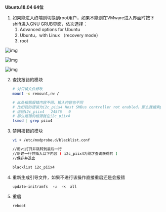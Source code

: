 **Ubuntu18.04 64位**

1.   如果能进入终端则切换到root用户，如果不能则在VMware进入界面时按下shift进入GNU GRUB界面，依次选择：
     1.   Advanced options for Ubuntu
     2.   Ubuntu，with Linux （recovery mode）
     3.   root

![img](https://images2018.cnblogs.com/blog/968490/201805/968490-20180502193157278-143230685.png)

![img](https://images2018.cnblogs.com/blog/968490/201805/968490-20180502195134430-2141250438.png)

![img](https://images2018.cnblogs.com/blog/968490/201805/968490-20180502195143720-259003692.png)

2.   查找报错的模块

     ```bash
     # 对只读文件修改
     mount -o remount,rw /
     
     # 此处根据报错内容不同，输入内容也不同
     # 比如我的错误为i2c_piix4 Host SMBus controller not enabled，那么我搜索piix4
     # 返回i2c_piix4   24576   0
     # 那么报错的根源就在i2c_piix4
     lsmod | grep piix4
     ```

3.   禁用报错的模块

     ```bash
     vi + /etc/modprobe.d/blacklist.conf
     
     //用vi打开并跳转到最后一行
     //新建一行并插入以下内容 ( i2c_piix4为刚才查询获得的 )
     //保存并退出
     
     blacklist i2c_piix4
     ```

4.   重新生成引导文件，如果不进行该操作直接重启还是会报错

     `update-initramfs  -u  -k  all`

5.   重启

     `reboot`